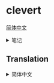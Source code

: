 # clevert

[简体中文](#translation-zh-cn)

<details>
<summary>笔记</summary>

```sh
sed -i 's/deb.debian.org/mirrors.ustc.edu.cn/g' /etc/apt/sources.list.d/debian.sources
apt update ; apt install -y g++ make pkg-config cmake ninja-build curl

export ALL_PROXY="socks://192.168.1.128:1090"
echo "nameserver 223.5.5.5" > /etc/resolv.conf
sed -i 's@//.*archive.ubuntu.com@//mirrors.ustc.edu.cn@g' /etc/apt/sources.list
sed -i 's/security.ubuntu.com/mirrors.ustc.edu.cn/g' /etc/apt/sources.list
apt update
apt install -y curl/jammy
printf "deb [trusted=yes] http://apt.llvm.org/jammy/ llvm-toolchain-jammy-18 main\ndeb-src [trusted=yes] http://apt.llvm.org/jammy/ llvm-toolchain-jammy-18 main\n" >> /etc/apt/sources.list
apt update
apt install -y cmake g++ make
apt install -y clang-18/llvm-toolchain-jammy-18

```

## 编译优化

- https://gcc.gnu.org/onlinedocs/gcc/Instrumentation-Options.html#Instrumentation-Options
- https://gist.github.com/daniel-j-h/c4b109bff0b717fc9b24
- https://github.com/zamazan4ik/awesome-pgo/#pgo-support-in-programming-languages-and-compilers
- https://rigtorp.se/notes/pgo/
- https://github.com/llvm/llvm-project/blob/main/bolt/README.md (但是 BOLT 似乎只对超大型程序效果显著)

```sh
clear ; ~/misc/apps/hyperfine -w 1 -r 5 './ect -3 ect_test_set/*'
```

## 开发进度

- [x] 弄明白 electron nodeIntegration (不再使用)
- [x] 扩展 api 初步
- [x] 探索单 js 文件 集成的可实现性
- [x] converter 扩展 api
- [x] action 执行和调度器 初步
- [x] jpegxl multi-call binary 提供
- [x] webp multi-call binary 提供
- [x] webp 三端
- [x] jpegxl 三端
- [x] mp4box 三端
- [x] 加入 uname -a
- [x] rsync 四端
- [x] 修复 jpegxl macos 有问题，没静态链接。
- [x] 可能 (不可能，不支持嵌套虚拟化，已使用 warpbuild 替代) 可以在 mac 上跑虚拟机 linux/win arm64 ？ https://docs.orbstack.dev/machines/ https://docs.orbstack.dev/quick-start
- [x] jpegxl: 链接自己的 jpegli 而不是传统 libjpeg-turbo (暂时不考虑了)，linux 下使用系统的 zlib 动态链接
- [ ] ect 的 zip 和 gzip 优化需要先解压再压缩。ect 似乎不支持 unicode 文件名？这些都是可以考虑的，让扩展去做的补救措施。
- [x] 不要尝试给 ect 增加不写入旧文件的逻辑。很麻烦很麻烦的。在扩展里面用复制文件的方法来替代。
- [x] ect 开启 PGO 优化
- [x] 先不要纠结编译 assets 了
- [x] 实现一个代码量最少的，用于 bootstrap 的 node unzip
- [x] 完善扩展安装逻辑
- [ ] 多来源镜像下载 不多源并行了，找个快点的镜像就可以了，自动选择镜像什么的 cat ../a.tar.gz | ../7z -si -tgzip -so x | ../7z -si -ttar x
- [ ] 关于扩展建议 out extension 的设计
- [ ] 用户保存的 profile，最近使用的 profile，extension-profile 三种进入入口
- [ ] 用户保存 profile 的设计，或者是 json with comments 保存到总 config 中？
- [ ] config 最好是保存到本地，而不是浏览器。让浏览器成为一个无状态的东西会比较好。
- [ ] 前端的状态改善
- [ ] UI 美化完善
- [ ] 扩展商店改进
- [ ] 下载包再解压的模式，不做流式解压了
- [ ] 支持 7z，zstd，xz 等，用扩展形式
- [ ] bsdtar https://stackoverflow.com/a/23108309/11338291 https://www.libarchive.org/
- [ ] 一个扩展的多个版本共存
- [ ] 更多扩展
- [ ] 约定扩展目录是 id_1.2.3
- [ ] 官方扩展 jpegxl
- [ ] https://github.com/rsyncOSX/RsyncOSX
- [ ] https://v2ex.com/t/1042387
- [ ] 扩展商店初步
- [ ] 改进 PGO 抽奖技术

## 仓库结构

关于仓库结构，我打算 monorepo，只用 clevert-app/clevert 这一个 repo，包括官方扩展，本体，文档，官网等。

## 技术选型

- 对 node / electron 都支持，node 支持开个 http 服务器到浏览器打开。
  - 以无 electron 环境的 node 为基准来开发，之后移植到 electron 会比较方便。node 大致是 electron 的子集。
- 核心/前端/扩展 均使用原生 html css js，采用 es module。类型检查使用 `// @ts-check` 和 jsdoc。
  - 使用 原生 js + `@ts-check` 而不是直接 typescript 的原因，是 typescript 需要转译，在需要支持扩展的情况下，得内置一个 tsc 或者其他编译器，整个流程非常麻烦。我希望使用 `// @ts-check` 和 jsdoc 来实现类似的规范开发的效果。如果扩展作者自己愿意用 ts，那就让他们自己转译。

## 扩展中的二进制

扩展中的二进制尽量偷别人的，减少重新编译。我们以后可以考虑做个备份以免删库。

对于项目提供的二进制不理想的情况（比如一大堆 shared lib，需要依赖发行版，或者 jpegxl 这样的可以用 multi call 减小体积的），就重新编译，并提供我们支持的几个平台。

对于扩展中二进制的编译：

我们自己编译的，统一用 zip -9

- linux 要求环境必须为主流的环境，保证 glibc，libgcc，libstdc++，libz 可用。其他依赖应当静态链接。标准是 docker debian:12。
- win 大多数时候使用 msys2 mingw，某些时候可能会需要 msys2 cygwin 比如 rsync，也尽量不要依赖 vc runtime。
- win arm64 可以用 linux arm64 跑 wine。windows 可能需要支持 win arm64，以后可以当成宣传的卖点？
- mac 只支持 arm64

```sh
# https://stackoverflow.com/a/73388939
nm --dynamic --undefined-only --with-symbol-versions ./jpegxl | grep GLIBC | sed -e 's#.\+@##' | sort --unique
```

注意 ffmpeg 的 release 保留策略，要用每个月的最后一次 build https://github.com/BtbN/FFmpeg-Builds?tab=readme-ov-file#release-retention-policy

## 其他

输出可能是不同类型的两个文件，比如视频文件 拆分成视频轨道和音频轨道

任务 要支持串联 action

action 要对应一个配置 json，可以用 json 配置。所有表单映射到这个 json

是否绝对路径输入由扩展决定

inputs
input:{
main:[]
a:[]
b:[]
}

<!-- <svg xmlns="http://www.w3.org/2000/svg" viewBox="0 0 100 100" style="background:#009688;stroke:#fff;stroke-width:10px"><path style="filter: drop-shadow(-2px 6px 1px #077);" d="M110 10 70 30l40 80-40-80-20 10 40 80-40-80-20 10 40 80-40-80-30-60 30 60"/></svg> -->

</details>

## Translation

<details>
<summary id="translation-zh-cn">简体中文</summary>

> clevert - 可扩展文件转换器？

</details>
